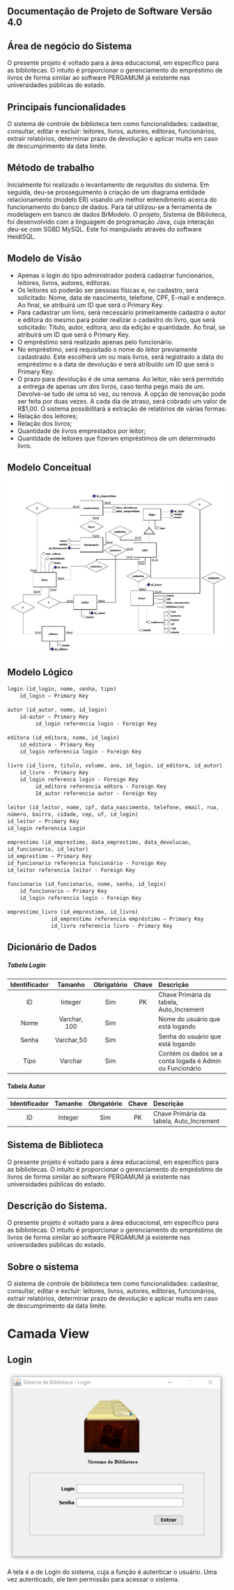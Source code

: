 ## Documentação de Projeto de Software Versão 4.0

## Área de negócio do Sistema
O presente projeto é voltado para a área educacional, em específico para as bibliotecas. O intuito é proporcionar o gerenciamento do empréstimo de livros de forma similar ao software PERGAMUM já existente nas universidades públicas do estado.

## Principais funcionalidades
O sistema de controle de biblioteca tem como funcionalidades: cadastrar, consultar, editar e excluir: leitores, livros, autores, editoras, funcionários, extrair relatórios, determinar prazo de devolução e aplicar multa em caso de descumprimento da data limite.

## Método de trabalho
Inicialmente foi realizado o levantamento de requisitos do sistema. Em seguida, deu-se prosseguimento à criação de um diagrama entidade relacionamento (modelo ER) visando um melhor entendimento acerca do funcionamento do banco de dados. Para tal utilizou-se a ferramenta de modelagem em banco de dados BrModelo. O projeto, Sistema de Biblioteca, foi desenvolvido com a linguagem de programação Java, cuja interação deu-se com SGBD MySQL. Este foi manipulado através do software HeidiSQL.

## Modelo de Visão
* Apenas o login do tipo administrador poderá cadastrar funcionários, leitores, livros, autores, editoras.
* Os leitores só poderão ser pessoas físicas e, no cadastro, será solicitado: Nome, data de nascimento, telefone, CPF, E-mail e endereço. Ao final, se atribuirá um ID que será o Primary Key.
* Para cadastrar um livro, será necessário primeiramente cadastra o autor e editora do mesmo para poder realizar o cadastro do livro, que será solicitado: Título, autor, editora, ano da edição e quantidade. Ao final, se atribuirá um ID que será o Primary Key.
*  O empréstimo será realizado apenas pelo funcionário.
*  No empréstimo, será requisitado o nome do leitor previamente cadastrado. Este escolherá um ou mais livros, será registrado a data do empréstimo e a data de devolução e será atribuído um ID que será o Primary Key.
* O prazo para devolução é de uma semana. Ao leitor, não será permitido a entrega de apenas um dos livros, caso tenha pego mais de um. Devolve-se tudo de uma só vez, ou renova. A opção de renovação pode ser feita por duas vezes. A cada dia de atraso, será cobrado um valor de R$1,00.
O sistema possibilitará a extração de relatórios de várias formas:
* Relação dos leitores;
* Relação dos livros;
* Quantidade de livros emprestados por leitor;
* Quantidade de leitores que fizeram empréstimos de um determinado livro.

## Modelo Conceitual

![modelo conceitual](https://github.com/1989jeffesonqueiroz/Sistema-de-Biblioteca-V4/blob/master/imagens/Modelo%20Conceitual%203.0%20-%20Sistema%20de%20Biblioteca.jpg)

## Modelo Lógico
```
login (id_login, nome, senha, tipo)
	id_login – Primary Key
  
autor (id_autor, nome, id_login)
	id-autor – Primary Key
         id_login referencia login - Foreign Key
	
editora (id_editora, nome, id_login)
	id_editora - Primary Key
	id_login referencia login - Foreign Key

livro (id_livro, titulo, volume, ano, id_login, id_editora, id_autor)
	id_livro - Primary Key
	id_login referenca login - Foreign Key
         id_editora referencia edtora - Foreign Key
         Id_autor referencia autor - Foreign Key

leitor (id_leitor, nome, cpf, data_nascimento, telefone, email, rua, número, bairro, cidade, cep, uf, id_login)
id_leitor – Primary Key
id_login referencia Login                                                     

emprestimo (id_emprestimo, data_emprestimo, data_devolucao, id_funcionario, id_leitor)
id_emprestimo – Primary Key
id_funcionario referencia funcionário - Foreign Key
id_leitor referencia leitor - Foreign Key

funcionario (id_funcionario, nome, senha, id_login)
	id_funcionario – Primary Key
	id_login referencia login - Foreign Key

emprestimo_livro (id_emprestimo, id_livro)
              id_emprestimo referencia empréstimo – Primary Key
              id_livro referencia livro - Primary Key
```
## Dicionário de Dados

##### Tabela Login

|Identificador|Tamanho     |Obrigatório|Chave |Descrição                                |
|:-------------:|:------------:|:-----------:|:------:|:-----------------------------------------|
|     ID        |Integer     |     Sim   | PK   |Chave Primária da tabela, Auto_Increment |
|    Nome       |Varchar, 100|     Sim   |      |Nome do usuário que está logando         |
|    Senha      |Varchar,50  |     Sim   |      |Senha do usuário que está logando        |
|    Tipo       |Varchar     |     Sim   |      |Contém os dados se a conta logada é Admin ou Funcionário|

#### Tabela Autor

|Identificador|Tamanho|Obrigatório|Chave|Descrição|
|:-------------:|:-------:|:-----------:|:-----:|:---------|
|ID             |Integer  |Sim          |PK     |Chave Primária da tabela, Auto_Increment|


## Sistema de Biblioteca

O presente projeto é voltado para a área educacional, em específico para as bibliotecas. O intuito é proporcionar o gerenciamento do empréstimo de livros de forma similar ao software PERGAMUM já existente nas universidades públicas do estado.

## Descrição do Sistema.

O presente projeto é voltado para a área educacional, em específico para as bibliotecas. O intuito é proporcionar o gerenciamento do empréstimo de livros de forma similar ao software PERGAMUM já existente nas universidades públicas do estado.

## Sobre o sistema
O sistema de controle de biblioteca tem como funcionalidades: cadastrar, consultar, editar e excluir: leitores, livros, autores, editoras, funcionários, extrair relatórios, determinar prazo de devolução e aplicar multa em caso de descumprimento da data limite.

# Camada View

## Login

![Tela de Login](https://github.com/1989jeffesonqueiroz/Sistema-de-Biblioteca-V4/blob/master/imagens/login.png)

A tela é a de Login do sistema, cuja a função é autenticar o usuário. Uma vez autenticado, ele tem permissão para acessar o sistema.
